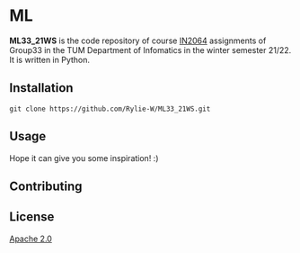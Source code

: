 # ML

**ML33_21WS** is the code repository of course [IN2064](https://campus.tum.de/tumonline/WBMODHB.wbShowMHBReadOnly?pKnotenNr=456537) assignments of Group33 in the TUM Department of Infomatics in the winter semester 21/22. It is written in Python.

## Installation

`git clone https://github.com/Rylie-W/ML33_21WS.git` 

## Usage

Hope it can give you some inspiration! :)

## Contributing


## License

[Apache 2.0](http://www.apache.org/licenses/LICENSE-2.0)